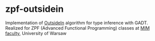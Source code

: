 # zpf-outsidein

Implementation of [OutsideIn](https://wiki.haskell.org/Simonpj/Talk:OutsideIn) algorithm for type inference with GADT.
Realized for ZPF (Advanced Functional Programming) classes at [MIM faculty](www.mimuw.edu.pl), University of Warsaw
